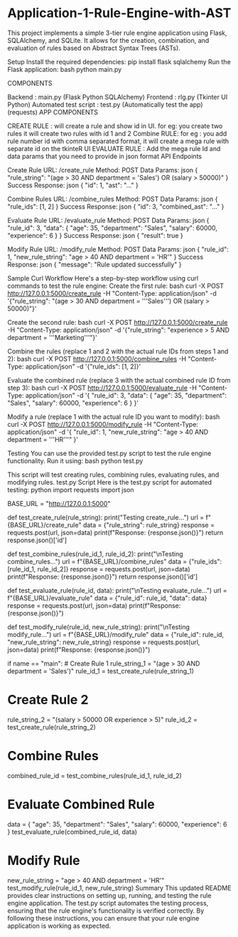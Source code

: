 # Application-1-Rule-Engine-with-AST
This project implements a simple 3-tier rule engine application using Flask, SQLAlchemy, and SQLite. It allows for the creation, combination, and evaluation of rules based on Abstract Syntax Trees (ASTs).

Setup
Install the required dependencies:
pip install flask sqlalchemy
Run the Flask application: bash python main.py

COMPONENTS

Backend : main.py (Flask Python SQLAlchemy)
Frontend : rlg.py (Tkinter UI Python)
Automated test script : test.py (Automatically test the app) (requests)
APP COMPONENTS

CREATE RULE : will create a rule and show id in UI. for eg: you create two rules it will create two rules with id 1 and 2
Combine RULE: for eg : you add rule number id with comma separated format, it will create a mega rule with separate id on the tkinteR UI
EVALUATE RULE : Add the mega rule Id and data params that you need to provide in json format
API Endpoints

Create Rule URL: /create_rule Method: POST Data Params: json { "rule_string": "(age > 30 AND department = 'Sales') OR (salary > 50000)" }
Success Response: json { "id": 1, "ast": "..." }

Combine Rules URL: /combine_rules Method: POST Data Params: json { "rule_ids": [1, 2] }
Success Response: json { "id": 3, "combined_ast": "..." }

Evaluate Rule URL: /evaluate_rule Method: POST Data Params: json { "rule_id": 3, "data": { "age": 35, "department": "Sales", "salary": 60000, "experience": 6 } }
Success Response: json { "result": true }

Modify Rule URL: /modify_rule Method: POST Data Params: json { "rule_id": 1, "new_rule_string": "age > 40 AND department = 'HR'" }
Success Response: json { "message": "Rule updated successfully" }

Sample Curl Workflow Here's a step-by-step workflow using curl commands to test the rule engine: Create the first rule: bash curl -X POST http://127.0.0.1:5000/create_rule -H "Content-Type: application/json" -d '{"rule_string": "(age > 30 AND department = '''Sales''') OR (salary > 50000)"}'

Create the second rule: bash curl -X POST http://127.0.0.1:5000/create_rule -H "Content-Type: application/json" -d '{"rule_string": "experience > 5 AND department = '''Marketing'''"}'

Combine the rules (replace 1 and 2 with the actual rule IDs from steps 1 and 2): bash curl -X POST http://127.0.0.1:5000/combine_rules -H "Content-Type: application/json" -d '{"rule_ids": [1, 2]}'

Evaluate the combined rule (replace 3 with the actual combined rule ID from step 3): bash curl -X POST http://127.0.0.1:5000/evaluate_rule -H "Content-Type: application/json" -d '{ "rule_id": 3, "data": { "age": 35, "department": "Sales", "salary": 60000, "experience": 6 } }'

Modify a rule (replace 1 with the actual rule ID you want to modify): bash curl -X POST http://127.0.0.1:5000/modify_rule -H "Content-Type: application/json" -d '{ "rule_id": 1, "new_rule_string": "age > 40 AND department = '''HR'''" }'

Testing You can use the provided test.py script to test the rule engine functionality. Run it using: bash python test.py

This script will test creating rules, combining rules, evaluating rules, and modifying rules. test.py Script Here is the test.py script for automated testing: python import requests import json

BASE_URL = "http://127.0.0.1:5000"

def test_create_rule(rule_string): print("Testing create_rule...") url = f"{BASE_URL}/create_rule" data = {"rule_string": rule_string} response = requests.post(url, json=data) print(f"Response: {response.json()}") return response.json()['id']

def test_combine_rules(rule_id_1, rule_id_2): print("\nTesting combine_rules...") url = f"{BASE_URL}/combine_rules" data = {"rule_ids": [rule_id_1, rule_id_2]} response = requests.post(url, json=data) print(f"Response: {response.json()}") return response.json()['id']

def test_evaluate_rule(rule_id, data): print("\nTesting evaluate_rule...") url = f"{BASE_URL}/evaluate_rule" data = {"rule_id": rule_id, "data": data} response = requests.post(url, json=data) print(f"Response: {response.json()}")

def test_modify_rule(rule_id, new_rule_string): print("\nTesting modify_rule...") url = f"{BASE_URL}/modify_rule" data = {"rule_id": rule_id, "new_rule_string": new_rule_string} response = requests.post(url, json=data) print(f"Response: {response.json()}")

if name == "main": # Create Rule 1 rule_string_1 = "(age > 30 AND department = 'Sales')" rule_id_1 = test_create_rule(rule_string_1)

# Create Rule 2
rule_string_2 = "(salary > 50000 OR experience > 5)"
rule_id_2 = test_create_rule(rule_string_2)

# Combine Rules
combined_rule_id = test_combine_rules(rule_id_1, rule_id_2)

# Evaluate Combined Rule
data = {
    "age": 35,
    "department": "Sales",
    "salary": 60000,
    "experience": 6
}
test_evaluate_rule(combined_rule_id, data)

# Modify Rule
new_rule_string = "age > 40 AND department = 'HR'"
test_modify_rule(rule_id_1, new_rule_string)
Summary This updated README provides clear instructions on setting up, running, and testing the rule engine application. The test.py script automates the testing process, ensuring that the rule engine's functionality is verified correctly. By following these instructions, you can ensure that your rule engine application is working as expected.
